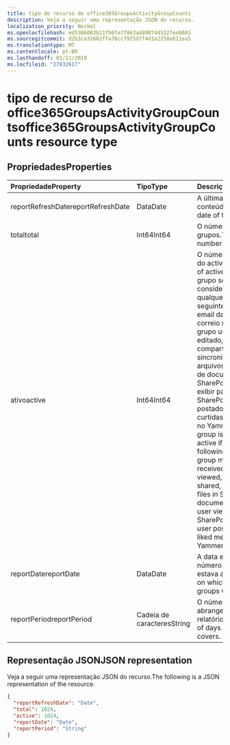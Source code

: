 ```yaml
---
title: tipo de recurso de office365GroupsActivityGroupCounts
description: Veja a seguir uma representação JSON do recurso.
localization_priority: Normal
ms.openlocfilehash: ed5386083b11fb6fe7f063a4890744532feeb081
ms.sourcegitcommit: d2b3ca32602ffa76cc7925d7f4d1e2258e611ea5
ms.translationtype: MT
ms.contentlocale: pt-BR
ms.lasthandoff: 01/11/2019
ms.locfileid: "27832617"
---
```

# <a name="office365groupsactivitygroupcounts-resource-type"></a><span data-ttu-id="b889e-103">tipo de recurso de office365GroupsActivityGroupCounts</span><span class="sxs-lookup"><span data-stu-id="b889e-103">office365GroupsActivityGroupCounts resource type</span></span>

## <a name="properties"></a><span data-ttu-id="b889e-104">Propriedades</span><span class="sxs-lookup"><span data-stu-id="b889e-104">Properties</span></span>

| <span data-ttu-id="b889e-105">Propriedade</span><span class="sxs-lookup"><span data-stu-id="b889e-105">Property</span></span>          | <span data-ttu-id="b889e-106">Tipo</span><span class="sxs-lookup"><span data-stu-id="b889e-106">Type</span></span>   | <span data-ttu-id="b889e-107">Descrição</span><span class="sxs-lookup"><span data-stu-id="b889e-107">Description</span></span>                              |
| :---------------- | :----- | ---------------------------------------- |
| <span data-ttu-id="b889e-108">reportRefreshDate</span><span class="sxs-lookup"><span data-stu-id="b889e-108">reportRefreshDate</span></span> | <span data-ttu-id="b889e-109">Data</span><span class="sxs-lookup"><span data-stu-id="b889e-109">Date</span></span>   | <span data-ttu-id="b889e-110">A última data do conteúdo.</span><span class="sxs-lookup"><span data-stu-id="b889e-110">The latest date of the content.</span></span>          |
| <span data-ttu-id="b889e-111">total</span><span class="sxs-lookup"><span data-stu-id="b889e-111">total</span></span>             | <span data-ttu-id="b889e-112">Int64</span><span class="sxs-lookup"><span data-stu-id="b889e-112">Int64</span></span>  | <span data-ttu-id="b889e-113">O número total de grupos.</span><span class="sxs-lookup"><span data-stu-id="b889e-113">The total number of groups.</span></span>              |
| <span data-ttu-id="b889e-114">ativo</span><span class="sxs-lookup"><span data-stu-id="b889e-114">active</span></span>            | <span data-ttu-id="b889e-115">Int64</span><span class="sxs-lookup"><span data-stu-id="b889e-115">Int64</span></span>  | <span data-ttu-id="b889e-116">O número de grupos do active.</span><span class="sxs-lookup"><span data-stu-id="b889e-116">The number of active groups.</span></span> <span data-ttu-id="b889e-117">Um grupo será considerado ativo se qualquer um dos seguintes ocorreu: email da caixa de correio recebida; de grupo usuário exibido, editado, compartilhados ou sincronizados arquivos na biblioteca de documentos do SharePoint; usuário exibir páginas do SharePoint; usuário postados, ler ou curtidas mensagens no Yammer grupos.</span><span class="sxs-lookup"><span data-stu-id="b889e-117">A group is considered active if any of the following occurred: group mailbox received email; user viewed, edited, shared, or synced files in SharePoint document library; user viewed SharePoint pages; user posted, read, or liked messages in Yammer groups.</span></span> |
| <span data-ttu-id="b889e-118">reportDate</span><span class="sxs-lookup"><span data-stu-id="b889e-118">reportDate</span></span>        | <span data-ttu-id="b889e-119">Data</span><span class="sxs-lookup"><span data-stu-id="b889e-119">Date</span></span>   | <span data-ttu-id="b889e-120">A data em que um número de grupos estava ativo.</span><span class="sxs-lookup"><span data-stu-id="b889e-120">The date on which a number of groups were active.</span></span> |
| <span data-ttu-id="b889e-121">reportPeriod</span><span class="sxs-lookup"><span data-stu-id="b889e-121">reportPeriod</span></span>      | <span data-ttu-id="b889e-122">Cadeia de caracteres</span><span class="sxs-lookup"><span data-stu-id="b889e-122">String</span></span> | <span data-ttu-id="b889e-123">O número de dias que abrange o relatório.</span><span class="sxs-lookup"><span data-stu-id="b889e-123">The number of days the report covers.</span></span>    |

## <a name="json-representation"></a><span data-ttu-id="b889e-124">Representação JSON</span><span class="sxs-lookup"><span data-stu-id="b889e-124">JSON representation</span></span>

<span data-ttu-id="b889e-125">Veja a seguir uma representação JSON do recurso.</span><span class="sxs-lookup"><span data-stu-id="b889e-125">The following is a JSON representation of the resource.</span></span>

<!-- {
  "blockType": "resource",
  "@odata.type": "microsoft.graph.office365GroupsActivityGroupCounts"
} -->

```json
{
  "reportRefreshDate": "Date", 
  "total": 1024, 
  "active": 1024, 
  "reportDate": "Date", 
  "reportPeriod": "String"
}
```

